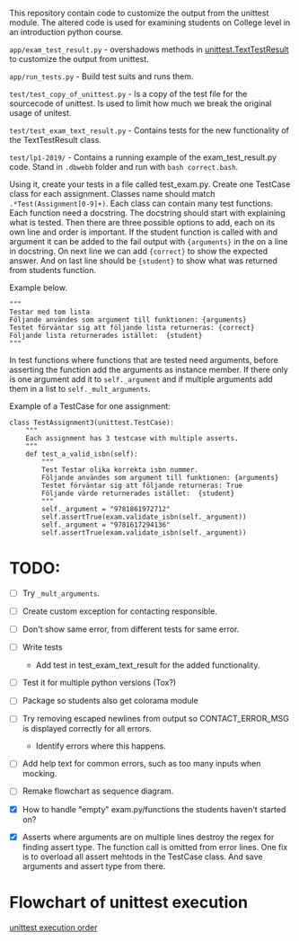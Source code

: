 This repository contain code to customize the output from the unittest module.  The altered code is used for examining students on College level in an introduction python course.

`app/exam_test_result.py` - overshadows methods in [unittest.TextTestResult](https://github.com/python/cpython/blob/master/Lib/unittest/runner.py#L29) to customize the output from unittest.

`app/run_tests.py` - Build test suits and runs them.

`test/test_copy_of_unittest.py` - Is a copy of the test file for the sourcecode of unittest. Is used to limit how much we break the original usage of unitest.

`test/test_exam_text_result.py` - Contains tests for the new functionality of the TextTestResult class.

`test/lp1-2019/` - Contains a running example of the exam_test_result.py code. Stand in `.dbwebb` folder and run with `bash correct.bash`.


Using it, create your tests in a file called test_exam.py. Create one TestCase class for each assignment. Classes name should match `.*Test(Assignment[0-9]+)`.
Each class can contain many test functions. Each function need a docstring.
The docstring should start with explaining what is tested. Then there are three possible options to add, each on its own line and order is important.
If the student function is called with and argument it can be added to the fail output with `{arguments}` in the on a line in docstring.
On next line we can add `{correct}` to show the expected answer.
And on last line should be `{student}` to show what was returned from students function.

Example below.
```
"""
Testar med tom lista
Följande användes som argument till funktionen: {arguments}
Testet förväntar sig att följande lista returneras: {correct}
Följande lista returnerades istället:  {student}
"""
```

In test functions where functions that are tested need arguments, before asserting the function add the arguments as instance member. If there only is one argument add it to `self._argument` and if multiple arguments add them in a list to `self._mult_arguments`.

Example of a TestCase for one assignment:

```
class TestAssignment3(unittest.TestCase):
    """
    Each assignment has 3 testcase with multiple asserts.
    """
    def test_a_valid_isbn(self):
        """
        Test Testar olika korrekta isbn nummer.
        Följande användes som argument till funktionen: {arguments}
        Testet förväntar sig att följande returneras: True
        Följande värde returnerades istället:  {student}
        """
        self._argument = "9781861972712"
        self.assertTrue(exam.validate_isbn(self._argument))
        self._argument = "9781617294136"
        self.assertTrue(exam.validate_isbn(self._argument))
```

# TODO:
- [ ] Try `_mult_arguments`.
- [ ] Create custom exception for contacting responsible.
- [ ] Don't show same error, from different tests for same error.
- [ ] Write tests
    - Add test in test_exam_text_result for the added functionality.
- [ ] Test it for multiple python versions (Tox?)
- [ ] Package so students also get colorama module
- [ ] Try removing escaped newlines from output so CONTACT_ERROR_MSG is displayed correctly for all errors.
    - Identify errors where this happens.
- [ ] Add help text for common errors, such as too many inputs when mocking.
- [ ] Remake flowchart as sequence diagram.
- [x] How to handle "empty" exam.py/functions the students haven't started on?
- [x] Asserts where arguments are on multiple lines destroy the regex for finding assert type. The function call is omitted from error lines. One fix is to overload all assert mehtods in the TestCase class. And save arguments and assert type from there.



# Flowchart of unittest execution

[unittest execution order](https://app.lucidchart.com/invitations/accept/f9604303-3cf8-4cbf-ab22-be0e64b99f49)
